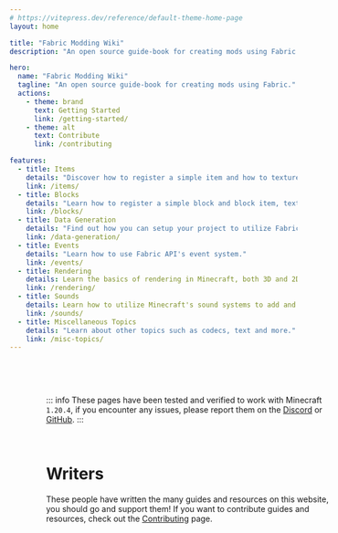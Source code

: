```yaml
---
# https://vitepress.dev/reference/default-theme-home-page
layout: home

title: "Fabric Modding Wiki"
description: "An open source guide-book for creating mods using Fabric."

hero:
  name: "Fabric Modding Wiki"
  tagline: "An open source guide-book for creating mods using Fabric."
  actions:
    - theme: brand
      text: Getting Started
      link: /getting-started/
    - theme: alt
      text: Contribute
      link: /contributing

features:
  - title: Items
    details: "Discover how to register a simple item and how to texture, model and name it."
    link: /items/
  - title: Blocks
    details: "Learn how to register a simple block and block item, texture and model it."
    link: /blocks/
  - title: Data Generation
    details: "Find out how you can setup your project to utilize Fabric API's data generation helpers."
    link: /data-generation/
  - title: Events
    details: "Learn how to use Fabric API's event system."
    link: /events/
  - title: Rendering
    details: Learn the basics of rendering in Minecraft, both 3D and 2D.
    link: /rendering/
  - title: Sounds
    details: Learn how to utilize Minecraft's sound systems to add and play your own sounds.
    link: /sounds/
  - title: Miscellaneous Topics
    details: "Learn about other topics such as codecs, text and more."
    link: /misc-topics/
---
```


<style scoped>
.container {
  margin: auto;
  width: 100%;
  max-width: 1280px;
  padding: 0 24px;
  padding-top: 48px !important;
}

@media (min-width: 640px) {
  .container {
    padding: 0 48px;
  }
}

@media (min-width: 960px) {
  .container {
    width: 100%;
    padding: 0 64px;
  }
}
</style>

<script setup>
import {
  VPTeamMembers
} from 'vitepress/theme'

const memberData = [{
  name: "JR1811",
  twitter: "ShiroJR1811",
  mastodon: "@shirojr@mastodon.social",
  website: "https://jr1811.github.io"
}, {
  name: "0x3C50"
}, {
  name: "Friendly-Banana"
}, {
  name: "enjarai",
  website: "https://enjarai.dev",
  discord: "https://discord.gg/WcYsDDQtyR"
}, {
  name: "imb11",
  website: "https://imb11.dev/",
  discord: "https://discord.imb11.dev/"
}, {
  name: "Superkat32",
}, {
  name: "oliviathevampire",
  mastodon: "@oliviathevampire@mastodon.social"
}]

const members = memberData.map((data) => {
    const links = [];

    if(data.twitter) links.push({
      icon: "twitter",
      link: `https://twitter.com/${data.twitter}`,
      target: '_blank',
      rel: 'sponsored'
    });

    if(data.mastodon) {
      const mastodon_domain = data.mastodon.split("@")[1];
      const mastodon_username = "@" + data.mastodon.split("@")[0];

      links.push({
        icon: "mastodon",
        link: `https://${mastodon_domain}/${mastodon_username}`,
        target: '_blank',
      rel: 'sponsored'
      });
    }

    if(data.website) links.push({
      icon: {
        svg: `<svg xmlns="http://www.w3.org/2000/svg" width="24" height="24" viewBox="0 0 24 24" stroke="currentColor" stroke-width="2" stroke-linecap="round" stroke-linejoin="round">
  <circle cx="12" cy="12" r="10"></circle>
  <line x1="2" y1="12" x2="22" y2="12"></line>
  <path fill="none" d="M12 2a15.3 15.3 0 0 1 4 10 15.3 15.3 0 0 1-4 10 15.3 15.3 0 0 1-4-10 15.3 15.3 0 0 1 4-10z"></path>
</svg>
`
      },
      link: data.website,
      target: '_blank',
      rel: 'sponsored'
    });

    if(data.discord) links.push({
      icon: "discord",
      link: data.discord,
      target: '_blank',
      rel: 'sponsored'
    });

    links.push({
      icon: "github",
      link: `https://github.com/${data.name}`,
      target: '_blank',
      rel: 'sponsored'
    });

    return {
      name: data.name,
      avatar: `https://github.com/${data.name}.png?size=120`,
      links: links,
      target: '_blank',
      rel: 'sponsored'
    }
});
</script>

<div class="vp-doc container">

::: info
These pages have been tested and verified to work with Minecraft `1.20.4`, if you encounter any issues, please report them on the [Discord](https://discord.gg/5tmestARuU) or [GitHub](https://github.com/moddedmc-wiki/fabric-modding-wiki).
:::

<br />

# Writers

These people have written the many guides and resources on this website, you should go and support them! If you want to contribute guides and resources, check out the [Contributing](/contributing) page.

<VPTeamMembers
    :members="members"
/>

</div>
